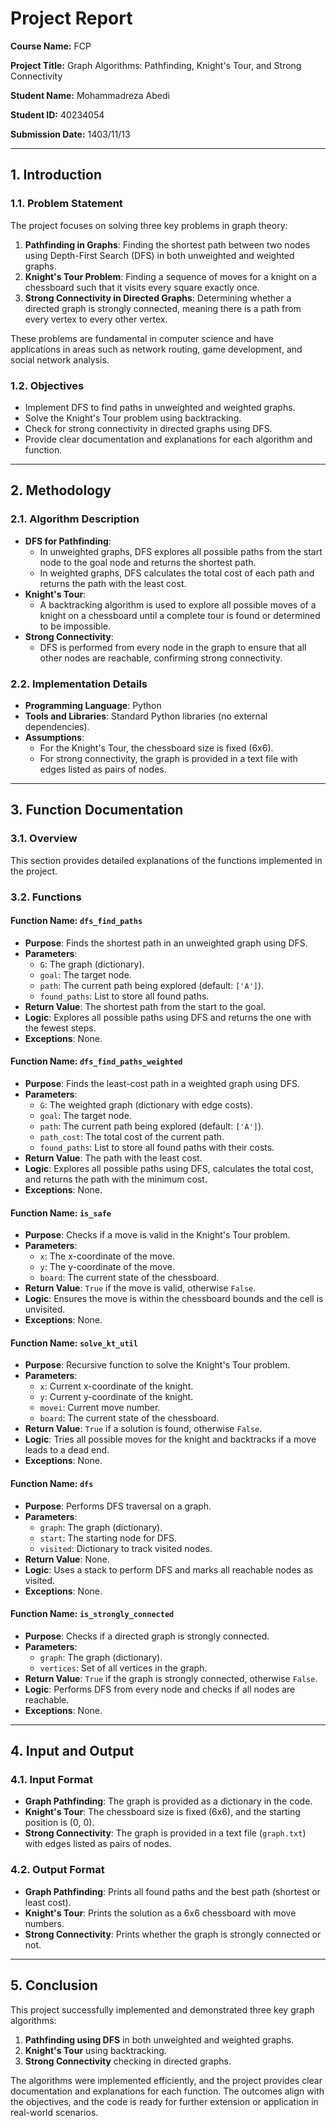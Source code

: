 # Project Report

**Course Name:** FCP

**Project Title:** Graph Algorithms: Pathfinding, Knight's Tour, and Strong Connectivity

**Student Name:** Mohammadreza Abedi

**Student ID:** 40234054

**Submission Date:** 1403/11/13

---

## 1. Introduction

### 1.1. Problem Statement
The project focuses on solving three key problems in graph theory:
1. **Pathfinding in Graphs**: Finding the shortest path between two nodes using Depth-First Search (DFS) in both unweighted and weighted graphs.
2. **Knight's Tour Problem**: Finding a sequence of moves for a knight on a chessboard such that it visits every square exactly once.
3. **Strong Connectivity in Directed Graphs**: Determining whether a directed graph is strongly connected, meaning there is a path from every vertex to every other vertex.

These problems are fundamental in computer science and have applications in areas such as network routing, game development, and social network analysis.

### 1.2. Objectives
- Implement DFS to find paths in unweighted and weighted graphs.
- Solve the Knight's Tour problem using backtracking.
- Check for strong connectivity in directed graphs using DFS.
- Provide clear documentation and explanations for each algorithm and function.

---

## 2. Methodology

### 2.1. Algorithm Description
- **DFS for Pathfinding**: 
  - In unweighted graphs, DFS explores all possible paths from the start node to the goal node and returns the shortest path.
  - In weighted graphs, DFS calculates the total cost of each path and returns the path with the least cost.
- **Knight's Tour**:
  - A backtracking algorithm is used to explore all possible moves of a knight on a chessboard until a complete tour is found or determined to be impossible.
- **Strong Connectivity**:
  - DFS is performed from every node in the graph to ensure that all other nodes are reachable, confirming strong connectivity.

### 2.2. Implementation Details
- **Programming Language**: Python
- **Tools and Libraries**: Standard Python libraries (no external dependencies).
- **Assumptions**:
  - For the Knight's Tour, the chessboard size is fixed (6x6).
  - For strong connectivity, the graph is provided in a text file with edges listed as pairs of nodes.

---

## 3. Function Documentation

### 3.1. Overview
This section provides detailed explanations of the functions implemented in the project.

### 3.2. Functions

#### **Function Name:** `dfs_find_paths`
- **Purpose**: Finds the shortest path in an unweighted graph using DFS.
- **Parameters**:
  - `G`: The graph (dictionary).
  - `goal`: The target node.
  - `path`: The current path being explored (default: `['A']`).
  - `found_paths`: List to store all found paths.
- **Return Value**: The shortest path from the start to the goal.
- **Logic**: Explores all possible paths using DFS and returns the one with the fewest steps.
- **Exceptions**: None.

#### **Function Name:** `dfs_find_paths_weighted`
- **Purpose**: Finds the least-cost path in a weighted graph using DFS.
- **Parameters**:
  - `G`: The weighted graph (dictionary with edge costs).
  - `goal`: The target node.
  - `path`: The current path being explored (default: `['A']`).
  - `path_cost`: The total cost of the current path.
  - `found_paths`: List to store all found paths with their costs.
- **Return Value**: The path with the least cost.
- **Logic**: Explores all possible paths using DFS, calculates the total cost, and returns the path with the minimum cost.
- **Exceptions**: None.

#### **Function Name:** `is_safe`
- **Purpose**: Checks if a move is valid in the Knight's Tour problem.
- **Parameters**:
  - `x`: The x-coordinate of the move.
  - `y`: The y-coordinate of the move.
  - `board`: The current state of the chessboard.
- **Return Value**: `True` if the move is valid, otherwise `False`.
- **Logic**: Ensures the move is within the chessboard bounds and the cell is unvisited.
- **Exceptions**: None.

#### **Function Name:** `solve_kt_util`
- **Purpose**: Recursive function to solve the Knight's Tour problem.
- **Parameters**:
  - `x`: Current x-coordinate of the knight.
  - `y`: Current y-coordinate of the knight.
  - `movei`: Current move number.
  - `board`: The current state of the chessboard.
- **Return Value**: `True` if a solution is found, otherwise `False`.
- **Logic**: Tries all possible moves for the knight and backtracks if a move leads to a dead end.
- **Exceptions**: None.

#### **Function Name:** `dfs`
- **Purpose**: Performs DFS traversal on a graph.
- **Parameters**:
  - `graph`: The graph (dictionary).
  - `start`: The starting node for DFS.
  - `visited`: Dictionary to track visited nodes.
- **Return Value**: None.
- **Logic**: Uses a stack to perform DFS and marks all reachable nodes as visited.
- **Exceptions**: None.

#### **Function Name:** `is_strongly_connected`
- **Purpose**: Checks if a directed graph is strongly connected.
- **Parameters**:
  - `graph`: The graph (dictionary).
  - `vertices`: Set of all vertices in the graph.
- **Return Value**: `True` if the graph is strongly connected, otherwise `False`.
- **Logic**: Performs DFS from every node and checks if all nodes are reachable.
- **Exceptions**: None.

---

## 4. Input and Output

### 4.1. Input Format
- **Graph Pathfinding**: The graph is provided as a dictionary in the code.
- **Knight's Tour**: The chessboard size is fixed (6x6), and the starting position is (0, 0).
- **Strong Connectivity**: The graph is provided in a text file (`graph.txt`) with edges listed as pairs of nodes.

### 4.2. Output Format
- **Graph Pathfinding**: Prints all found paths and the best path (shortest or least cost).
- **Knight's Tour**: Prints the solution as a 6x6 chessboard with move numbers.
- **Strong Connectivity**: Prints whether the graph is strongly connected or not.

---

## 5. Conclusion

This project successfully implemented and demonstrated three key graph algorithms:
1. **Pathfinding using DFS** in both unweighted and weighted graphs.
2. **Knight's Tour** using backtracking.
3. **Strong Connectivity** checking in directed graphs.

The algorithms were implemented efficiently, and the project provides clear documentation and explanations for each function. The outcomes align with the objectives, and the code is ready for further extension or application in real-world scenarios.